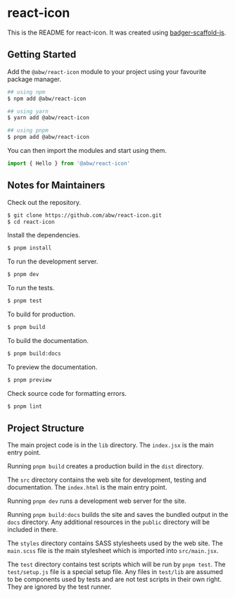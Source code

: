 # react-icon

This is the README for react-icon.  It was created using
[badger-scaffold-js](https://github.com/abw/badger-scaffold-js).

## Getting Started

Add the `@abw/react-icon` module to your project using your favourite
package manager.

```bash
## using npm
$ npm add @abw/react-icon

## using yarn
$ yarn add @abw/react-icon

## using pnpm
$ pnpm add @abw/react-icon
```

You can then import the modules and start using them.

```jsx
import { Hello } from '@abw/react-icon'
```

## Notes for Maintainers

Check out the repository.

```bash
$ git clone https://github.com/abw/react-icon.git
$ cd react-icon
```

Install the dependencies.

```bash
$ pnpm install
```

To run the development server.

```bash
$ pnpm dev
```

To run the tests.

```bash
$ pnpm test
```

To build for production.

```bash
$ pnpm build
```

To build the documentation.

```bash
$ pnpm build:docs
```

To preview the documentation.

```bash
$ pnpm preview
```

Check source code for formatting errors.

```bash
$ pnpm lint
```


## Project Structure

The main project code is in the `lib` directory.  The `index.jsx` is the
main entry point.

Running `pnpm build` creates a production build in the `dist`
directory.

The `src` directory contains the web site for development, testing and
documentation.  The `index.html` is the main entry point.

Running `pnpm dev` runs a development web server for the site.

Running `pnpm build:docs` builds the site and saves the bundled
output in the `docs` directory.  Any additional resources in the `public`
directory will be included in there.

The `styles` directory contains SASS stylesheets used by the web site.
The `main.scss` file is the main stylesheet which is imported into
`src/main.jsx`.

The `test` directory contains test scripts which will be run by
`pnpm test`.  The `test/setup.js` file is a special setup file.
Any files in `test/lib` are assumed to be components used by tests and
are not test scripts in their own right.  They are ignored by the test
runner.

